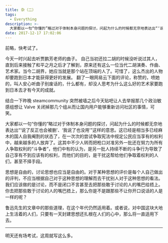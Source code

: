 ```yaml
---
title: 杂（二）
tags:
  - Everything
description: >-
  大家都以一句“你懂的”略过对于体制本身问题的探讨，问起为什么的时候都无奈地表达出“‘说了反正也会被删’、‘我说了也没用’”这样的意思。这已经是相当多已经麻木的国人自我阉割的状态了，在一次次的尝试争取宪法中规定公民应当享有的权利中，越来越多的人放弃了。
date: 2017-12-17 17:02:06
---
```



前略，快考试了。

今天一时兴起去听贾鹏芳老师的曲子。
自己当初还拉二胡的时候没听说过其人，直到后来接触了和平之月之后才了解到，原来还有这么一位当代二胡演奏、作曲、艺术家。当今二胡界，她应当就是那个站在顶端的人了。可惜了，这么杰出的人物却要跑到日本才能获得更好的发展。
翻了一眼网易云下面的评论，称赞的，喷她的，叫人安心听曲子别废话的，什么都有，却没人思考为什么这么好的艺术家要跑到日本去才有今天的成就。

结合一下昨晚 steamcommunity 突然被墙之后今天贴吧让人去举报那几个政治敏感组想让 Valve 关闭掉那几个组从而让国内用户能够重新访问社区的事情，可笑。

大家都以一句“你懂的”略过对于体制本身问题的探讨，问起为什么的时候都无奈地表达出“‘说了反正也会被删’、‘我说了也没用’”这样的意思。这已经是相当多已经麻木的国人自我阉割的状态了，在一次次的尝试争取宪法中规定公民应当享有的权利中，越来越多的人放弃了。这其中不少人转而把枪口对准另外一批还在努力为所有人争取权利的“斗争者”，他们中有的认为，是另一批人持续不断的斗争行为导致了自己享有不到应该有的权利，而他们的目的，是干扰这帮给他们争取着权利的人们，甚至不择手段。

思想是自由的，讨论思想也应当是自由的。对于某种思想的评价是每个人自己做出的评判，不应当根据自己对于这种思想的理解而去干扰别人对于这种思想的看法。我们应该做的是讨论，而不是闭口不言甚至去把那些敢于讨论的人的嘴巴给捂上。你去把那些敢于讨论的人的嘴巴捂上，那么你是不是跟那些不让你开口说话的人是一样的呢？

鲁迅先生的文章中的那些道理，在这个年代仍然适用着。或者说，对中国这块大地上生活着的人们，只要有一天封建思想还扎根在人们的心中，那么将一直适用下去。

---

明天还有场考试，这周就写这么多。